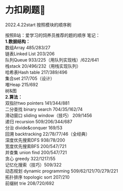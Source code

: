 # 力扣刷题💪  
2022.4.22start 按照模块的顺序刷

按照B站：爱学习的饲养员推荐的题的顺序
笔记：  
**1.数据结构：**  
数组Array 485/283/27  
链表Linked List 203/206  
队列Queue 933/225（用队列实现栈）/622/641  
栈stack 20/496/232（用栈实现队列）  
哈希表Hash table 217/389/496  
集合set 217/705（设计）  
堆Heap 215/692  
树&图  
**2.算法：**  
双指针two pointers 141/344/881  
二分查找 binary search 704/35/162/74  
滑动窗口 sliding window（技巧） 209/1456  
递归 recursion 509/206/344/687  
分治 divide&conquer 169/53  
回溯 backtracking 22/78/77/46（全经典）  
深度优先搜索DFS 938/78/200  
宽度优先搜索BFS 200/547/721  
并查集 union find 200/547/721  
贪心 greedy 322/1217/55  
记忆化搜索（技巧）509/322  
动态规划 dynamic programming 509/62/121/70/279/221  
拓扑排序 topologic sort 207/210  
前缀树 trie 208/720/692  